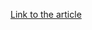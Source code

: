 [Link to the article](https://www.trendmicro.com/en_us/research/23/b/enigma-stealer-targets-cryptocurrency-industry-with-fake-jobs.html)
